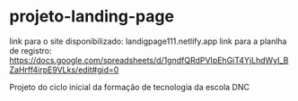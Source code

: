 # projeto-landing-page
link para o site disponibilizado: landigpage111.netlify.app
link para a planlha de registro: https://docs.google.com/spreadsheets/d/1gndfQRdPVIpEhGiT4YjLhdWyI_BZaHrff4irpE9VLks/edit#gid=0

Projeto do ciclo inicial da formação de tecnologia da escola DNC
